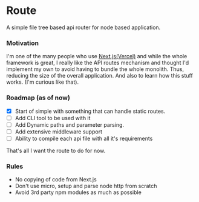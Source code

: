 # Route

A simple file tree based api router for node based application.

### Motivation

I'm one of the many people who use [Next.js(Vercel)](https:github.com/vercel/next.js) and while the whole framework is great, I really like the API routes mechanism and thought I'd implement my own to avoid having to bundle the whole monolith. Thus, reducing the size of the overall application. And also to learn how this stuff works. (I'm curious like that).

### Roadmap (as of now)

-   [x] Start of simple with something that can handle static routes.
-   [ ] Add CLI tool to be used with it
-   [ ] Add Dynamic paths and parameter parsing.
-   [ ] Add extensive middleware support
-   [ ] Ability to compile each api file with all it's requirements

That's all I want the route to do for now.

### Rules

-   No copying of code from Next.js
-   Don't use micro, setup and parse node http from scratch
-   Avoid 3rd party npm modules as much as possible
